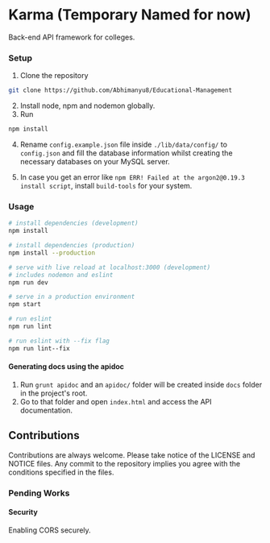 # Karma (Temporary Named for now) 
Back-end API framework for colleges.

### Setup
1. Clone the repository
```bash
git clone https://github.com/Abhimanyu8/Educational-Management
```
2. Install node, npm and nodemon globally.
3. Run
```bash
npm install
```
4. Rename ```config.example.json``` file inside ```./lib/data/config/``` to ```config.json``` and fill the database information whilst creating the necessary databases on your MySQL server.

5. In case you get an error like ```npm ERR! Failed at the argon2@0.19.3 install script```, install ```build-tools``` for your system.
### Usage
```bash
# install dependencies (development)
npm install

# install dependencies (production)
npm install --production

# serve with live reload at localhost:3000 (development)
# includes nodemon and eslint
npm run dev

# serve in a production environment
npm start

# run eslint
npm run lint

# run eslint with --fix flag
npm run lint--fix
```

#### Generating docs using the apidoc
1. Run ```grunt apidoc``` and an ```apidoc/``` folder will be created inside ```docs``` folder in the project's root.
2. Go to that folder and open ```index.html``` and access the API documentation.

## Contributions
Contributions are always welcome. Please take notice of the LICENSE and NOTICE files. Any commit to the repository implies you agree with the conditions specified in the files.

### Pending Works

#### Security
Enabling CORS securely.
